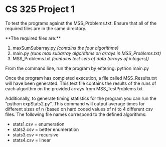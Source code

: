 CS 325 Project 1
================
To test the programs against the MSS_Problems.txt: Ensure that all of the required files are in the same directory. 
  <p>
  **The required files are:**

1. maxSumSubarray.py *(contains the four algorithms)*
2. main.py *(runs max subarray algorithms on arrays in MSS_Problems.txt)* 
3. MSS_Problems.txt *(contains test sets of data (arrays of integers))*
  
From the command line, run the program by entering: 
	python main.py

Once the program has completed execution, a file called MSS_Results.txt will have been generated. This text file contains the results of the runs of each algorithm on the provided arrays from MSS_TestProblems.txt.

Additionally, to generate timing statistics for the program you can 
run the "python expStats2.py". This command will output average times 
for different sizes of n (based on hard coded values of n) to 4 
different csv files. The following file names correspond to the defined algorithms:

* stats1.csv = enumeration
* stats2.csv = better enumeration
* stats3.csv = recursive
* stats4.csv = linear
  
